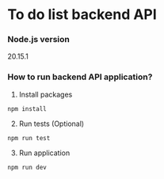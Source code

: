# To do list backend API

### Node.js version
20.15.1

### How to run backend API application?
1. Install packages
```
npm install 
```
2. Run tests (Optional)
```
npm run test
```
3. Run application
```
npm run dev
```